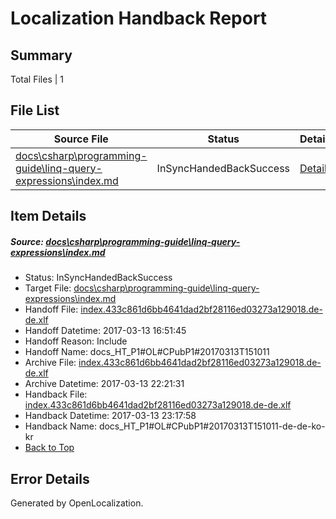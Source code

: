 # <a name='report-top'></a> Localization Handback Report

## Summary
 Total Files | 1

## File List
 Source File | Status | Details 
 ----------- | ------ | ------- 
 [docs\csharp\programming-guide\linq-query-expressions\index.md](https://github.com/dotnet/docs/blob/a06bd2a17f1d6c7308fa6337c866c1ca2e7281c0/docs/csharp/programming-guide/linq-query-expressions/index.md) | InSyncHandedBackSuccess | [Details](#ade0ec01fa6dc919953385aedbf59c448bc7ba912806)

## Item Details
##### <a name='ade0ec01fa6dc919953385aedbf59c448bc7ba912806'></a> Source: [docs\csharp\programming-guide\linq-query-expressions\index.md](https://github.com/dotnet/docs/blob/a06bd2a17f1d6c7308fa6337c866c1ca2e7281c0/docs/csharp/programming-guide/linq-query-expressions/index.md)
* Status: InSyncHandedBackSuccess
* Target File: [docs\csharp\programming-guide\linq-query-expressions\index.md](https://github.com/dotnet/docs.de-de/blob/25d1e5401b8fc57f1a77bf2b0eed96e62d82a864/docs/csharp/programming-guide/linq-query-expressions/index.md)
* Handoff File: [index.433c861d6bb4641dad2bf28116ed03273a129018.de-de.xlf](https://github.com/dotnet/docs.handoff/blob/1555a609d292d544ed4bea3f62eed542f5e22337/ol-handoff/dotnet/docs.de-de/master/p1-ht/index.433c861d6bb4641dad2bf28116ed03273a129018.de-de.xlf)
* Handoff Datetime: 2017-03-13 16:51:45
* Handoff Reason: Include
* Handoff Name: docs_HT_P1#OL#CPubP1#20170313T151011
* Archive File: [index.433c861d6bb4641dad2bf28116ed03273a129018.de-de.xlf](https://github.com/dotnet/docs.handoff/blob/d3a746f5b6b9fd1f90e2eabe1897f01ece7d9756/ol-archive/dotnet/docs.de-de/master/p1-ht/index.433c861d6bb4641dad2bf28116ed03273a129018.de-de.xlf)
* Archive Datetime: 2017-03-13 22:21:31
* Handback File: [index.433c861d6bb4641dad2bf28116ed03273a129018.de-de.xlf](https://github.com/dotnet/docs.handback/blob/b7b5ce6529200757b4c49450e70a680eff93839e/ol-handback/dotnet/docs.de-de/master/p1-ht/index.433c861d6bb4641dad2bf28116ed03273a129018.de-de.xlf)
* Handback Datetime: 2017-03-13 23:17:58
* Handback Name: docs_HT_P1#OL#CPubP1#20170313T151011-de-de-ko-kr
* [Back to Top](#report-top)


## Error Details

Generated by OpenLocalization.
